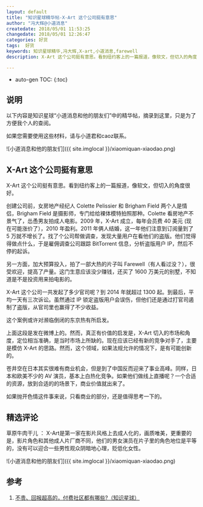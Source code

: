 ```yaml
---
layout: default
title: "知识星球精华帖-X-Art 这个公司挺有意思"
author: "冯大辉@小道消息"
createdate: 2018/05/01 11:53:25
changedate: 2018/05/01 12:26:47
categories: 好货
tags:  好货
keywords: 知识星球精华,冯大辉,X-art,小道消息,farewell
description: X-Art 这个公司挺有意思。看到纽约客上的一篇报道，像软文，但切入的角度很好。

---
```


* auto-gen TOC:
{:toc}

## 说明

以下内容是知识星球“小道消息和他的朋友们”中的精华帖，摘录到这里，只是为了方便我个人的查阅。

如果您需要使用这些材料，请与小道君和caoz联系。

![小道消息和他的朋友们]({{ site.imglocal }}/xiaomiquan-xiaodao.png)

## X-Art 这个公司挺有意思

X-Art 这个公司挺有意思。看到纽约客上的一篇报道，像软文，但切入的角度很好。


创建公司前，女房地产经纪人 Colette Pelissier 和 Brigham Field 两个人是情侣，Brigham Field 是摄影师，专门给给裸体模特拍照那种。Colette 看房地产不景气了，怂恿男友拍成人电影。2009 年，X-Art 成立，每年会员费 40 美元 (现在可能涨价了），2010 年盈利。2011 年俩人结婚，这一年他们注意到订阅量到了 5 万就不增长了。找了个公司帮做调查，发现大量用户在看他们的盗版。他们觉得得做点什么，于是雇佣调查公司跟踪 BitTorrent 信息，分析盗版用户 IP，然后不停的起诉。


另一方面，加大预算投入，拍了一部大热的片子叫 Farewell（有人看过没？），很受欢迎，提高了产量。这门生意应该没少赚钱，还买了 1600 万美元的别墅，不知道是不是投资用来拍电影的。


X-Art 这个公司一共发起了多少官司呢？到 2014 年就超过 1300 起。到最后，平均一天有三次诉讼。虽然通过 IP 锁定盗版用户会误伤，但他们还是通过打官司遏制了盗版，从官司里也赢得了不少收益。

这个案例或许对濒临倒闭的东京热有所启发。

上面这段是发在微博上的。然而，真正有价值的启发是，X-Art 切入的市场和角度，定位相当准确，是当时市场上所缺的。现在应该已经有新的竞争对手了，主要是模仿 X-Art 的思路。然而，这个领域，如果法规允许的情况下，是有可能创新的。


苍井空在日本其实很难有商业机会，但是到了中国反而迎来了事业高峰。同样，日本和欧美不少的 AV 演员，基本上白热化竞争。如果他们做线上直播呢？一个合适的资源，放到合适的的场景下，商业价值就出来了。

如果抛开色情这件事来说，只看商业的部分，还是值得思考一下的。

## 精选评论

草原牛肉干儿 ： X-Art是第一家在影片风格上去成人化的，画质唯美，更重要的是，影片角色和其他成人片厂商不同，他们的男女演员在片子里的角色地位是平等的，没有可以迎合一些男性观众阴暗地心理，贬低化女性。

![小道消息和他的朋友们]({{ site.imglocal }}/xiaomiquan-xiaodao.png)

## 参考

1. [不贵、回报超高的，付费社区都有哪些?（知识星球）][1]

[1]: http://www.lijiaocn.com/%E5%A5%BD%E8%B4%A7/2018/04/25/fu-fei-she-que.html "不贵、回报超高的，付费社区都有哪些?（知识星球）" 
